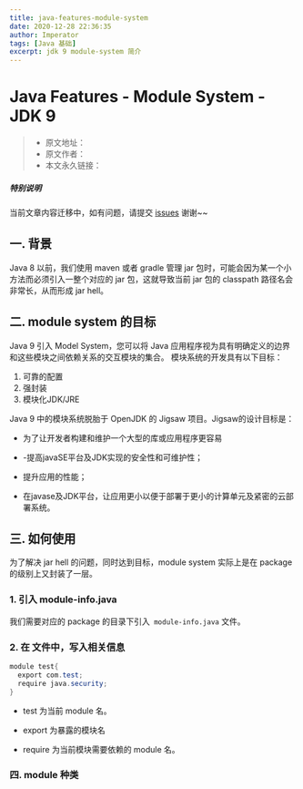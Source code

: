 ```yaml
---
title: java-features-module-system
date: 2020-12-28 22:36:35
author: Imperator
tags: [Java 基础]
excerpt: jdk 9 module-system 简介
---
```


# Java Features - Module System -JDK 9

> * 原文地址：[]()
> * 原文作者：[]()
> * 本文永久链接：[]()

##### **特别说明**

当前文章内容迁移中，如有问题，请提交 [issues](https://github.com/Starrier/starrier.github.io/issues) 谢谢~~

## 一. 背景
Java 8 以前，我们使用 maven 或者 gradle 管理 jar 包时，可能会因为某一个小方法而必须引入一整个对应的 jar 包，这就导致当前 jar 包的 classpath 路径名会非常长，从而形成 jar hell。

## 二. module system 的目标
Java 9 引入 Model System，您可以将 Java 应用程序视为具有明确定义的边界和这些模块之间依赖关系的交互模块的集合。 模块系统的开发具有以下目标：

1. 可靠的配置
2. 强封装
3. 模块化JDK/JRE

Java 9 中的模块系统脱胎于 OpenJDK 的 Jigsaw 项目。Jigsaw的设计目标是：

- 为了让开发者构建和维护一个大型的库或应用程序更容易

- -提高javaSE平台及JDK实现的安全性和可维护性；

- 提升应用的性能；

- 在javase及JDK平台，让应用更小以便于部署于更小的计算单元及紧密的云部署系统。

## 三. 如何使用

为了解决 jar hell 的问题，同时达到目标，module system 实际上是在 package 的级别上又封装了一层。

### 1. 引入 module-info.java
我们需要对应的 package 的目录下引入` module-info.java` 文件。

### 2. 在 文件中，写入相关信息

```java
module test{
  export com.test;
  require java.security;
}
```

- test  为当前 module 名。

- export 为暴露的模块名

- require  为当前模块需要依赖的 module 名。

### 四. module 种类
